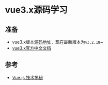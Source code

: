 # vue3.x源码学习


## 准备
- vue3.x版本[源码地址](https://github.com/vuejs/vue-next)，现在最新版本为`v3.2.18`~
- [vue3.x官方中文文档](https://v3.cn.vuejs.org/)



## 参考

- [Vue.js 技术揭秘](https://ustbhuangyi.github.io/vue-analysis)